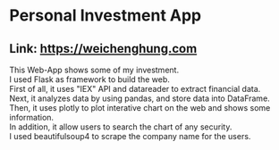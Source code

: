 # Personal Investment App
## Link: https://weichenghung.com

This Web-App shows some of my investment.  
I used Flask as framework to build the web.  
First of all, it uses "IEX" API and datareader to extract financial data.  
Next, it analyzes data by using pandas, and store data into DataFrame.  
Then, it uses plotly to plot interative chart on the web and shows some information.  
In addition, it allow users to search the chart of any security.  
I used beautifulsoup4 to scrape the company name for the users.  
